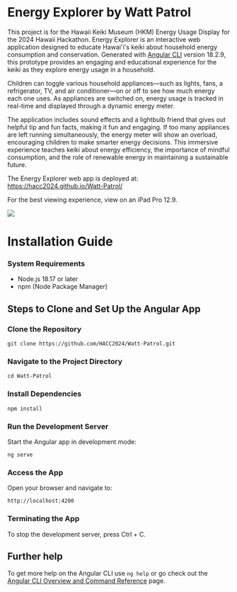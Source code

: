 # Energy Explorer by Watt Patrol

This project is for the Hawaii Keiki Museum (HKM) Energy Usage Display for the 2024 Hawaii Hackathon. Energy Explorer is an interactive web application designed to educate Hawai'i's keiki about household energy consumption and conservation. Generated with [Angular CLI](https://github.com/angular/angular-cli) version 18.2.9, this prototype provides an engaging and educational experience for the keiki as they explore energy usage in a household.

Children can toggle various household appliances—such as lights, fans, a refrigerator, TV, and air conditioner—on or off to see how much energy each one uses. As appliances are switched on, energy usage is tracked in real-time and displayed through a dynamic energy meter.

The application includes sound effects and a lightbulb friend that gives out helpful tip and fun facts, making it fun and engaging. If too many appliances are left running simultaneously, the energy meter will show an overload, encouraging children to make smarter energy decisions. This immersive experience teaches keiki about energy efficiency, the importance of mindful consumption, and the role of renewable energy in maintaining a sustainable future.

The Energy Explorer web app is deployed at:
    https://hacc2024.github.io/Watt-Patrol/ 

For the best viewing experience, view on an iPad Pro 12.9.

<img src="/src/assets/images/preview.gif" />


# Installation Guide

### System Requirements
- Node.js 18.17 or later
- npm (Node Package Manager)

## Steps to Clone and Set Up the Angular App

### Clone the Repository

    git clone https://github.com/HACC2024/Watt-Patrol.git

### Navigate to the Project Directory

    cd Watt-Patrol

### Install Dependencies

    npm install

### Run the Development Server

Start the Angular app in development mode:


    ng serve 


### Access the App

Open your browser and navigate to:
    
    http://localhost:4200

### Terminating the App

To stop the development server, press Ctrl + C.

## Further help

To get more help on the Angular CLI use `ng help` or go check out the [Angular CLI Overview and Command Reference](https://angular.dev/tools/cli) page.
